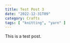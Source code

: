 ```yaml
---
title: Test Post 3
date: "2022-12-31T09"
category: Crafts
tags: [ "knitting", "yarn" ]
---
```


This is a test post.
